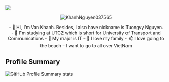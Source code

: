 <a href="#"><img width="auto" height="auto" align="center" src="https://t3.ftcdn.net/jpg/03/29/36/40/360_F_329364028_wVuGGblS5BxfbbQYiPMZzpzOuAYUBkzx.jpg" height="150px"/></a> 

<p align="center"> <img src="https://komarev.com/ghpvc/?username=KhanhNguyen037565&label=Views&color=blue&style=plastic" alt="KhanhNguyen037565" /> </p>




<p align="center">
- 👋 Hi, I’m Van Khanh. Besides, I also have nickname is Tuongvy Nguyen. </br>
- 👀 I'm studying at UTC2 which is short for University of Transport and Communications
- 🌱 My major is IT
- 💞️ I love my family 
- 📫 I love going to the beach 
- I want to go to all over VietNam
  </p>

<!---
Tuongvy Nguyen/Tuongvy Nguyen  ✨ Don't boil the whole ocean just to make a pot of tea ✨ 
--->

## Profile Summary

![GitHub Profile Summary stats](https://github-profile-summary-cards.vercel.app/api/cards/profile-details?username=KhanhNguyen037565&theme=radical&show_icons=true)
